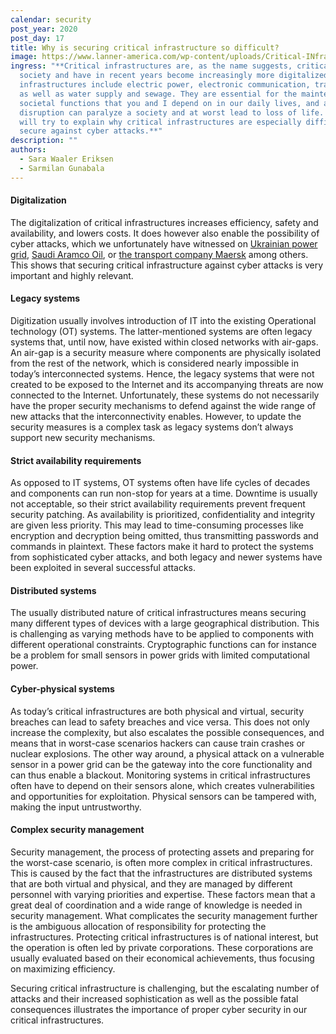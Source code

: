 ```yaml
---
calendar: security
post_year: 2020
post_day: 17
title: Why is securing critical infrastructure so difficult?
image: https://www.lanner-america.com/wp-content/uploads/Critical-INfrastructure-Protection-Challenges-2018.jpg
ingress: "**Critical infrastructures are, as the name suggests, critical to
  society and have in recent years become increasingly more digitalized. Such
  infrastructures include electric power, electronic communication, transport,
  as well as water supply and sewage. They are essential for the maintenance of
  societal functions that you and I depend on in our daily lives, and a
  disruption can paralyze a society and at worst lead to loss of life. Here, we
  will try to explain why critical infrastructures are especially difficult to
  secure against cyber attacks.**"
description: ""
authors:
  - Sara Waaler Eriksen
  - Sarmilan Gunabala
---
```

#### Digitalization

The digitalization of critical infrastructures increases efficiency, safety and availability, and lowers costs. It does however also enable the possibility of cyber attacks, which we unfortunately have witnessed on [Ukrainian power grid](https://www.wired.com/2016/03/inside-cunning-unprecedented-hack-ukraines-power-grid/), [Saudi Aramco Oil](https://money.cnn.com/2015/08/05/technology/aramco-hack/), or [the transport company Maersk](https://www.i-cio.com/management/insight/item/maersk-springing-back-from-a-catastrophic-cyber-attack) among others. This shows that securing critical infrastructure against cyber attacks is very important and highly relevant.

#### Legacy systems

Digitization usually involves introduction of IT into the existing Operational technology (OT) systems. The latter-mentioned systems are often legacy systems that, until now, have existed within closed networks with air-gaps. An air-gap is a security measure where components are physically isolated from the rest of the network, which is considered nearly impossible in today’s interconnected systems. Hence, the legacy systems that were not created to be exposed to the Internet and its accompanying threats are now connected to the Internet. Unfortunately, these systems do not necessarily have the proper security mechanisms to defend against the wide range of new attacks that the interconnectivity enables. However, to update the security measures is a complex task as legacy systems don’t always support new security mechanisms.

#### Strict availability requirements

As opposed to IT systems, OT systems often have life cycles of decades and components can run non-stop for years at a time. Downtime is usually not acceptable, so their strict availability requirements prevent frequent security patching. As availability is prioritized, confidentiality and integrity are given less priority. This may lead to time-consuming processes like encryption and decryption being omitted, thus transmitting passwords and commands in plaintext. These factors make it hard to protect the systems from sophisticated cyber attacks, and both legacy and newer systems have been exploited in several successful attacks.

#### Distributed systems

The usually distributed nature of critical infrastructures means securing many different types of devices with a large geographical distribution. This is challenging as varying methods have to be applied to components with different operational constraints. Cryptographic functions can for instance be a problem for small sensors in power grids with limited computational power.

#### Cyber-physical systems

As today’s critical infrastructures are both physical and virtual, security breaches can lead to safety breaches and vice versa. This does not only increase the complexity, but also escalates the possible consequences, and means that in worst-case scenarios hackers can cause train crashes or nuclear explosions. The other way around, a physical attack on a vulnerable sensor in a power grid can be the gateway into the core functionality and can thus enable a blackout. Monitoring systems in critical infrastructures often have to depend on their sensors alone, which creates vulnerabilities and opportunities for exploitation. Physical sensors can be tampered with, making the input untrustworthy.     

#### Complex security management

Security management, the process of protecting assets and preparing for the worst-case scenario, is often more complex in critical infrastructures. This is caused by the fact that the infrastructures are distributed systems that are both virtual and physical, and they are managed by different personnel with varying priorities and expertise. These factors mean that a great deal of coordination and a wide range of knowledge is needed in security management. What complicates the security management further is the ambiguous allocation of responsibility for protecting the infrastructures. Protecting critical infrastructures is of national interest, but the operation is often led by private corporations. These corporations are usually evaluated based on their economical achievements, thus focusing on maximizing efficiency.

Securing critical infrastructure is challenging, but the escalating number of attacks and their increased sophistication as well as the possible fatal consequences illustrates the importance of proper cyber security in our critical infrastructures.